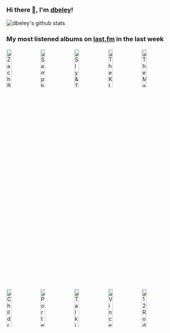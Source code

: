 ### Hi there 👋, I'm [dbeley](https://dbeley.ovh/en)!

![dbeley's github stats](https://github-readme-stats.vercel.app/api?username=dbeley)

### My most listened albums on [last.fm](https://www.last.fm/user/d_beley) in the last week

[<img src='https://lastfm.freetls.fastly.net/i/u/300x300/75a12d682dfc355068dbb83fb4ec458b.jpg' width='16%' height='16%' alt='Zach Bryan - The Great American Bar Scene'>](https://www.last.fm/music/zach%2bbryan/the%2bgreat%2bamerican%2bbar%2bscene)&nbsp;
[<img src='https://lastfm.freetls.fastly.net/i/u/300x300/44ea435ee3d95f5142a6fbdde6fe6939.jpg' width='16%' height='16%' alt='Sampha - Lahai'>](https://www.last.fm/music/sampha/lahai)&nbsp;
[<img src='https://lastfm.freetls.fastly.net/i/u/300x300/592f9e32b1feba335e4263f0814312c3.png' width='16%' height='16%' alt='Sly & The Family Stone - FRESH'>](https://www.last.fm/music/sly%2b%2526%2bthe%2bfamily%2bstone/fresh)&nbsp;
[<img src='https://lastfm.freetls.fastly.net/i/u/300x300/f90228d3a045498d9966dd3c976b93a1.png' width='16%' height='16%' alt='The KLF - Chill Out'>](https://www.last.fm/music/the%2bklf/chill%2bout)&nbsp;
[<img src='https://lastfm.freetls.fastly.net/i/u/300x300/96da63916e6341a9bb2e98f24c99a0c3.png' width='16%' height='16%' alt='The Magnetic Fields - Holiday'>](https://www.last.fm/music/the%2bmagnetic%2bfields/holiday)&nbsp;
<br>
[<img src='https://lastfm.freetls.fastly.net/i/u/300x300/381737fd59cb42a89fc2686d93204717.png' width='16%' height='16%' alt='Children of Bodom - Follow the Reaper'>](https://www.last.fm/music/children%2bof%2bbodom/follow%2bthe%2breaper)&nbsp;
[<img src='https://lastfm.freetls.fastly.net/i/u/300x300/41863d6793c2b219b47093d2840c7649.jpg' width='16%' height='16%' alt='Porter Robinson - SMILE! :D'>](https://www.last.fm/music/porter%2brobinson/smile%2521%2b%253ad)&nbsp;
[<img src='https://lastfm.freetls.fastly.net/i/u/300x300/e3d95ddef6f60080e68028629a8eb154.png' width='16%' height='16%' alt='Talking Heads - Fear of Music'>](https://www.last.fm/music/talking%2bheads/fear%2bof%2bmusic)&nbsp;
[<img src='https://lastfm.freetls.fastly.net/i/u/300x300/359cabc5940d4683c6abdc2d5667583b.png' width='16%' height='16%' alt='Vince Guaraldi Trio - A Boy Named Charlie Brown'>](https://www.last.fm/music/vince%2bguaraldi%2btrio/a%2bboy%2bnamed%2bcharlie%2bbrown)&nbsp;
[<img src='https://lastfm.freetls.fastly.net/i/u/300x300/b35aca2f5dfcd3497085d7ad79932d5e.jpg' width='16%' height='16%' alt='12 Rods - Split Personalities'>](https://www.last.fm/music/12%2brods/split%2bpersonalities)&nbsp;
<br>

